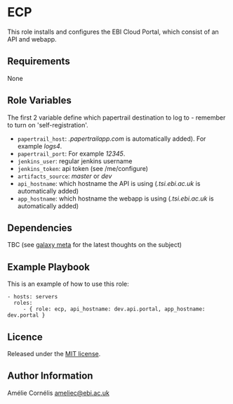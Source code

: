 ECP
=========

This role installs and configures the EBI Cloud Portal, which consist of an API and webapp.

Requirements
------------

None

Role Variables
--------------

The first 2 variable define which papertrail destination to log to - remember to turn on 'self-registration'.
* `papertrail_host`: *.papertrailapp.com* is automatically added). For example *logs4*.
* `papertrail_port`: For example *12345*.
* `jenkins_user`: regular jenkins username
* `jenkins_token`: api token (see <jenkins url>/me/configure)
* `artifacts_source`: *master* or *dev* 
* `api_hostname`: which hostname the API is using (*.tsi.ebi.ac.uk* is automatically added)
* `app_hostname`: which hostname the webapp is using (*.tsi.ebi.ac.uk* is automatically added)

Dependencies
------------

TBC (see [galaxy meta](meta/main.yml) for the latest thoughts on the subject)

Example Playbook
----------------

This is an example of how to use this role:

    - hosts: servers
      roles:
         - { role: ecp, api_hostname: dev.api.portal, app_hostname: dev.portal }

Licence
-------
Released under the [MIT license](https://opensource.org/licenses/MIT).

Author Information
------------------

Amélie Cornélis ameliec@ebi.ac.uk
